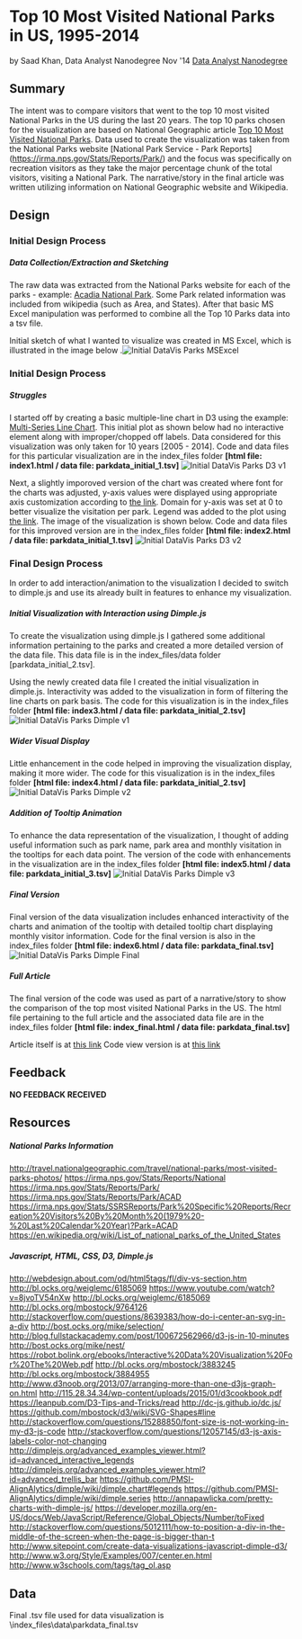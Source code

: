 # Top 10 Most Visited National Parks in US, 1995-2014
by Saad Khan, Data Analyst Nanodegree Nov '14 [Data Analyst Nanodegree](https://www.udacity.com/course/nd002)

## Summary

The intent was to compare visitors that went to the top 10 most visited National Parks in the US during the last 20 years. The top 10 parks chosen for the visualization are based on National Geographic article [Top 10 Most Visited National Parks](http://travel.nationalgeographic.com/travel/national-parks/most-visited-parks-photos/). Data used to create the visualization was taken from the National Parks website [National Park Service - Park Reports] (https://irma.nps.gov/Stats/Reports/Park/) and the focus was specifically on recreation visitors as they take the major percentage chunk of the total visitors, visiting a National Park. The narrative/story in the final article was written utilizing information on National Geographic website and Wikipedia.

## Design

### Initial Design Process

##### Data Collection/Extraction and Sketching

The raw data was extracted from the National Parks website for each of the parks - example: [Acadia National Park](https://irma.nps.gov/Stats/SSRSReports/Park%20Specific%20Reports/Recreation%20Visitors%20By%20Month%20(1979%20-%20Last%20Calendar%20Year)?Park=ACAD). Some Park related information was included from wikipedia (such as Area, and States). After that basic MS Excel manipulation was performed to combine all the Top 10 Parks data into a tsv file.

Initial sketch of what I wanted to visualize was created in MS Excel, which is illustrated in the image below .![Initial DataVis Parks MSExcel](https://github.com/saadkhan321/Project6_ND/blob/master/images/Initial_DataVis_Parks_MSExcel.PNG)

### Initial Design Process

##### Struggles

I started off by creating a basic multiple-line chart in D3 using the example: [Multi-Series Line Chart](http://bl.ocks.org/mbostock/3884955). This initial plot as shown below had no interactive element along with improper/chopped off labels. Data considered for this visualization was only taken for 10 years [2005 - 2014]. Code and data files for this particular visualization are in the index_files folder **[html file: index1.html / data file: parkdata_initial_1.tsv]** ![Initial DataVis Parks D3 v1](https://github.com/saadkhan321/Project6_ND/blob/master/images/Initial_DataVis_Parks_D3_v1.PNG)

Next, a slightly imporoved version of the chart was created where font for the charts was adjusted, y-axis values were displayed using appropriate axis customization according to [the link](http://curran.github.io/screencasts/introToD3/examples/viewer/#/103). Domain for y-axis was set at 0 to better visualize the visitation per park. Legend was added to the plot using [the link](http://bl.ocks.org/weiglemc/6185069). The image of the visualization is shown below. Code and data files for this improved version are in the index_files folder **[html file: index2.html / data file: parkdata_initial_1.tsv]** ![Initial DataVis Parks D3 v2](https://github.com/saadkhan321/Project6_ND/blob/master/images/Initial_DataVis_Parks_D3_v2.PNG)

### Final Design Process

In order to add interaction/animation to the visualization I decided to switch to dimple.js and use its already built in features to enhance my visualization.

##### Initial Visualization with Interaction using Dimple.js

To create the visualization using dimple.js I gathered some additional information pertaining to the parks and created a more detailed version of the data file. This data file is in the index_files/data folder [parkdata_initial_2.tsv].

Using the newly created data file I created the initial visualization in dimple.js. Interactivity was added to the visualization in form of filtering the line charts on park basis. The code for this visualization is in the index_files folder **[html file: index3.html / data file: parkdata_initial_2.tsv]** ![Initial DataVis Parks Dimple v1](https://github.com/saadkhan321/Project6_ND/blob/master/images/Initial_DataVis_Parks_Dimple_v1.PNG)

##### Wider Visual Display

Little enhancement in the code helped in improving the visualization display, making it more wider. The code for this visualization is in the index_files folder **[html file: index4.html / data file: parkdata_initial_2.tsv]** ![Initial DataVis Parks Dimple v2](https://github.com/saadkhan321/Project6_ND/blob/master/images/Initial_DataVis_Parks_Dimple_v2.png)

##### Addition of Tooltip Animation

To enhance the data representation of the visualization, I thought of adding useful information such as park name, park area and monthly visitation in the tooltips for each data point. The version of the code with enhancements in the visualization are in the index_files folder **[html file: index5.html / data file: parkdata_initial_3.tsv]** ![Initial DataVis Parks Dimple v3](https://github.com/saadkhan321/Project6_ND/blob/master/images/Initial_DataVis_Parks_Dimple_v3.png)

##### Final Version

Final version of the data visualization includes enhanced interactivity of the charts and animation of the tooltip with detailed tooltip chart displaying monthly visitor information. Code for the final version is also in the index_files folder **[html file: index6.html / data file: parkdata_final.tsv]** ![Initial DataVis Parks Dimple Final](https://github.com/saadkhan321/Project6_ND/blob/master/images/Initial_DataVis_Parks_Dimple_v4.png)

##### Full Article

The final version of the code was used as part of a narrative/story to show the comparison of the top most visited National Parks in the US. The html file pertaining to the full article and the associated data file are in the index_files folder **[html file: index_final.html / data file: parkdata_final.tsv]**

Article itself is at [this link](http://saadkhan321.github.io/)
Code view version is at [this link](http://bl.ocks.org/saadkhan321/4d8a10332f67f59cde6f)


## Feedback

**NO FEEDBACK RECEIVED**

## Resources

##### National Parks Information

http://travel.nationalgeographic.com/travel/national-parks/most-visited-parks-photos/
https://irma.nps.gov/Stats/Reports/National
https://irma.nps.gov/Stats/Reports/Park/
https://irma.nps.gov/Stats/Reports/Park/ACAD
https://irma.nps.gov/Stats/SSRSReports/Park%20Specific%20Reports/Recreation%20Visitors%20By%20Month%20(1979%20-%20Last%20Calendar%20Year)?Park=ACAD
https://en.wikipedia.org/wiki/List_of_national_parks_of_the_United_States

##### Javascript, HTML, CSS, D3, Dimple.js

http://webdesign.about.com/od/html5tags/fl/div-vs-section.htm
http://bl.ocks.org/weiglemc/6185069
https://www.youtube.com/watch?v=8jvoTV54nXw
http://bl.ocks.org/weiglemc/6185069
http://bl.ocks.org/mbostock/9764126
http://stackoverflow.com/questions/8639383/how-do-i-center-an-svg-in-a-div
http://bost.ocks.org/mike/selection/
http://blog.fullstackacademy.com/post/100672562966/d3-js-in-10-minutes
http://bost.ocks.org/mike/nest/
https://robot.bolink.org/ebooks/Interactive%20Data%20Visualization%20For%20The%20Web.pdf
http://bl.ocks.org/mbostock/3883245
http://bl.ocks.org/mbostock/3884955
http://www.d3noob.org/2013/07/arranging-more-than-one-d3js-graph-on.html
http://115.28.34.34/wp-content/uploads/2015/01/d3cookbook.pdf
https://leanpub.com/D3-Tips-and-Tricks/read
http://dc-js.github.io/dc.js/
https://github.com/mbostock/d3/wiki/SVG-Shapes#line
http://stackoverflow.com/questions/15288850/font-size-is-not-working-in-my-d3-js-code
http://stackoverflow.com/questions/12057145/d3-js-axis-labels-color-not-changing
http://dimplejs.org/advanced_examples_viewer.html?id=advanced_interactive_legends
http://dimplejs.org/advanced_examples_viewer.html?id=advanced_trellis_bar
https://github.com/PMSI-AlignAlytics/dimple/wiki/dimple.chart#legends
https://github.com/PMSI-AlignAlytics/dimple/wiki/dimple.series
http://annapawlicka.com/pretty-charts-with-dimple-js/
https://developer.mozilla.org/en-US/docs/Web/JavaScript/Reference/Global_Objects/Number/toFixed
http://stackoverflow.com/questions/5012111/how-to-position-a-div-in-the-middle-of-the-screen-when-the-page-is-bigger-than-t
http://www.sitepoint.com/create-data-visualizations-javascript-dimple-d3/
http://www.w3.org/Style/Examples/007/center.en.html
http://www.w3schools.com/tags/tag_ol.asp

## Data

Final .tsv file used for data visualization is \index_files\data\parkdata_final.tsv
